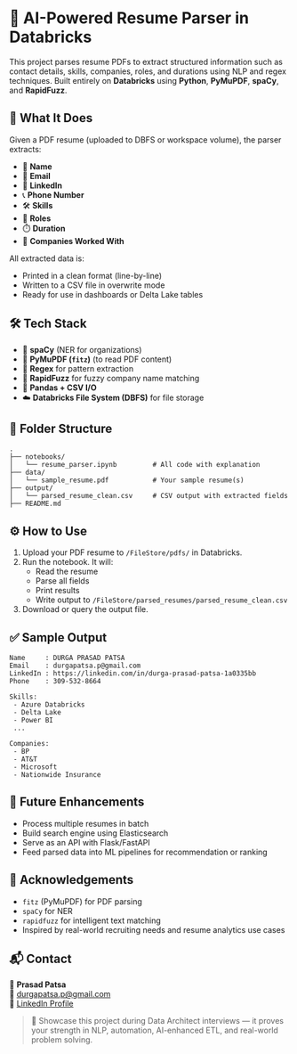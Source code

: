 # 📄 AI-Powered Resume Parser in Databricks

This project parses resume PDFs to extract structured information such as contact details, skills, companies, roles, and durations using NLP and regex techniques. Built entirely on **Databricks** using **Python**, **PyMuPDF**, **spaCy**, and **RapidFuzz**.

## 🚀 What It Does

Given a PDF resume (uploaded to DBFS or workspace volume), the parser extracts:

- 👤 **Name**
- 📧 **Email**
- 🔗 **LinkedIn**
- 📞 **Phone Number**
- 🛠️ **Skills**
- 🎯 **Roles**
- ⏱️ **Duration**
- 🏢 **Companies Worked With**

All extracted data is:
- Printed in a clean format (line-by-line)
- Written to a CSV file in overwrite mode
- Ready for use in dashboards or Delta Lake tables

## 🛠️ Tech Stack

- 🧠 **spaCy** (NER for organizations)
- 📄 **PyMuPDF (`fitz`)** (to read PDF content)
- 🧪 **Regex** for pattern extraction
- 🧠 **RapidFuzz** for fuzzy company name matching
- 🧾 **Pandas + CSV I/O**
- ☁️ **Databricks File System (DBFS)** for file storage

## 📁 Folder Structure

```
.
├── notebooks/
│   └── resume_parser.ipynb         # All code with explanation
├── data/
│   └── sample_resume.pdf           # Your sample resume(s)
├── output/
│   └── parsed_resume_clean.csv     # CSV output with extracted fields
├── README.md
```

## ⚙️ How to Use

1. Upload your PDF resume to `/FileStore/pdfs/` in Databricks.
2. Run the notebook. It will:
   - Read the resume
   - Parse all fields
   - Print results
   - Write output to `/FileStore/parsed_resumes/parsed_resume_clean.csv`
3. Download or query the output file.

## ✅ Sample Output

```
Name     : DURGA PRASAD PATSA
Email    : durgapatsa.p@gmail.com
LinkedIn : https://linkedin.com/in/durga-prasad-patsa-1a0335bb
Phone    : 309-532-8664

Skills:
 - Azure Databricks
 - Delta Lake
 - Power BI
 ...

Companies:
 - BP
 - AT&T
 - Microsoft
 - Nationwide Insurance
```

## 🧠 Future Enhancements

- Process multiple resumes in batch
- Build search engine using Elasticsearch
- Serve as an API with Flask/FastAPI
- Feed parsed data into ML pipelines for recommendation or ranking

## 🤝 Acknowledgements

- `fitz` (PyMuPDF) for PDF parsing
- `spaCy` for NER
- `rapidfuzz` for intelligent text matching
- Inspired by real-world recruiting needs and resume analytics use cases

## 📬 Contact

👤 **Prasad Patsa**  
📧 [durgapatsa.p@gmail.com](mailto:durgapatsa.p@gmail.com)  
💼 [LinkedIn Profile](https://www.linkedin.com/in/durga-prasad-patsa-1a0335bb)

> 🎯 Showcase this project during Data Architect interviews — it proves your strength in NLP, automation, AI-enhanced ETL, and real-world problem solving.
